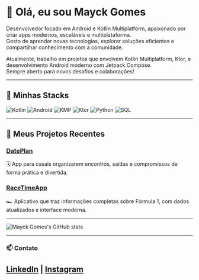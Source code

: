 # 👋 Olá, eu sou Mayck Gomes

Desenvolvedor focado em Android e Kotlin Multiplatform, apaixonado por criar apps modernos, escaláveis e multiplataforma.  
Gosto de aprender novas tecnologias, explorar soluções eficientes e compartilhar conhecimento com a comunidade.

Atualmente, trabalho em projetos que envolvem Kotlin Multiplatform, Ktor, e desenvolvimento Android moderno com Jetpack Compose.  
Sempre aberto para novos desafios e colaborações!

---

## 🚀 Minhas Stacks

<div>
  <img src="https://img.shields.io/badge/Kotlin-0095D5?style=for-the-badge&logo=kotlin&logoColor=white" alt="Kotlin" />
  <img src="https://img.shields.io/badge/Android-3DDC84?style=for-the-badge&logo=android&logoColor=white" alt="Android" />
  <img src="https://img.shields.io/badge/Kotlin_Multiplatform-7F52FF?style=for-the-badge&logo=kotlin&logoColor=white" alt="KMP" />
  <img src="https://img.shields.io/badge/Ktor-0056D2?style=for-the-badge&logo=jetbrains&logoColor=white" alt="Ktor" />
  <img src="https://img.shields.io/badge/Python-3776AB?style=for-the-badge&logo=python&logoColor=white" alt="Python" />
  <img src="https://img.shields.io/badge/SQL-4479A1?style=for-the-badge&logo=postgresql&logoColor=white" alt="SQL" />
</div>

---

## 📱 Meus Projetos Recentes

### [DatePlan](#)  
🗓️ App para casais organizarem encontros, saídas e compromissos de forma prática e divertida.

### [RaceTimeApp](https://www.github.com/MayckGomes/RaceTimeApp)  
🏎️ Aplicativo que traz informações completas sobre Fórmula 1, com dados atualizados e interface moderna.

---

![Mayck Gomes's GitHub stats](https://github-readme-stats.vercel.app/api?username=MayckGomes&show_icons=true&theme=radical)

---

### 📫 Contato  
[LinkedIn](https://www.linkedin.com/in/mayckgomes) | [Instagram](https://www.instagram.com/mayckdev.kt?igsh=MTR6ejhlMnoxMzl5cw==)
---